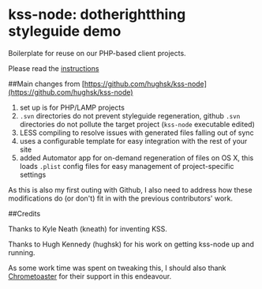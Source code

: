 # kss-node: dotherightthing styleguide demo

Boilerplate for reuse on our PHP-based client projects. 

Please read the [instructions](https://github.com/dotherightthing/kss-node/blob/master/demo-dotherightthing/private/styleguide/template/template/public/styleguide.md)
 
##Main changes from [https://github.com/hughsk/kss-node](https://github.com/hughsk/kss-node)
 
1. set up is for PHP/LAMP projects
1. `.svn` directories do not prevent styleguide regeneration, github `.svn` directories do not pollute the target project (`kss-node` executable edited)
1. LESS compiling to resolve issues with generated files falling out of sync
1. uses a configurable template for easy integration with the rest of your site
1. added Automator app for on-demand regeneration of files on OS X, this loads `.plist` config files for easy management of project-specific settings
 
As this is also my first outing with Github, I also need to address how these modifications do (or don't) fit in with the previous contributors' work.

##Credits

Thanks to Kyle Neath (kneath) for inventing KSS.

Thanks to Hugh Kennedy (hughsk) for his work on getting kss-node up and running.

As some work time was spent on tweaking this, I should also thank [Chrometoaster](http://www.chrometoaster.com) for their support in this endeavour.